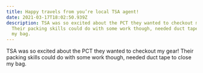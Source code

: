 ```yaml
---
title: Happy travels from you’re local TSA agent!
date: 2021-03-17T18:02:50.939Z
description: TSA was so excited about the PCT they wanted to checkout my gear!
  Their packing skills could do with some work though, needed duct tape to close
  my bag.
---
```

TSA was so excited about the PCT they wanted to checkout my gear! Their packing skills could do with some work though, needed duct tape to close my bag.